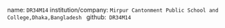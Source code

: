 name: `DR34M14`
institution/company: `Mirpur Cantonment Public School and College,Dhaka,Bangladesh `
github:` DR34M14`
